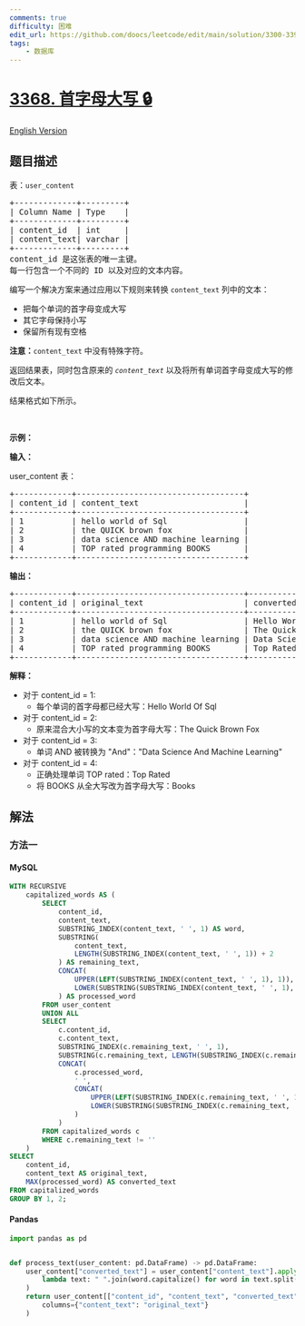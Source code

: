 ```yaml
---
comments: true
difficulty: 困难
edit_url: https://github.com/doocs/leetcode/edit/main/solution/3300-3399/3368.First%20Letter%20Capitalization/README.md
tags:
    - 数据库
---
```


<!-- problem:start -->

# [3368. 首字母大写 🔒](https://leetcode.cn/problems/first-letter-capitalization)

[English Version](/solution/3300-3399/3368.First%20Letter%20Capitalization/README_EN.md)

## 题目描述

<!-- description:start -->

<p>表：<code>user_content</code></p>

<pre>
+-------------+---------+
| Column Name | Type    |
+-------------+---------+
| content_id  | int     |
| content_text| varchar |
+-------------+---------+
content_id 是这张表的唯一主键。
每一行包含一个不同的 ID 以及对应的文本内容。
</pre>

<p>编写一个解决方案来通过应用以下规则来转换&nbsp;<code>content_text</code>&nbsp;列中的文本：</p>

<ul>
	<li>把每个单词的首字母变成大写</li>
	<li>其它字母保持小写</li>
	<li>保留所有现有空格</li>
</ul>

<p><b>注意：</b><code>content_text</code>&nbsp;中没有特殊字符。</p>

<p>返回结果表，同时包含原来的<em>&nbsp;<code>content_text</code>&nbsp;</em>以及将所有单词首字母变成大写的修改后文本。</p>

<p>结果格式如下所示。</p>

<p>&nbsp;</p>

<p><strong class="example">示例：</strong></p>

<div class="example-block">
<p><strong>输入：</strong></p>

<p>user_content 表：</p>

<pre class="example-io">
+------------+-----------------------------------+
| content_id | content_text                      |
+------------+-----------------------------------+
| 1          | hello world of Sql                |
| 2          | the QUICK brown fox               |
| 3          | data science AND machine learning |
| 4          | TOP rated programming BOOKS       |
+------------+-----------------------------------+
</pre>

<p><strong>输出：</strong></p>

<pre class="example-io">
+------------+-----------------------------------+-----------------------------------+
| content_id | original_text                     | converted_text                    |
+------------+-----------------------------------+-----------------------------------+
| 1          | hello world of Sql                | Hello World Of Sql                |
| 2          | the QUICK brown fox               | The Quick Brown Fox               |
| 3          | data science AND machine learning | Data Science And Machine Learning |
| 4          | TOP rated programming BOOKS       | Top Rated Programming Books       |
+------------+-----------------------------------+-----------------------------------+
</pre>

<p><strong>解释：</strong></p>

<ul>
	<li>对于 content_id = 1:
	<ul>
		<li>每个单词的首字母都已经大写：Hello World Of Sql</li>
	</ul>
	</li>
	<li>对于 content_id = 2:
	<ul>
		<li>原来混合大小写的文本变为首字母大写：The Quick Brown Fox</li>
	</ul>
	</li>
	<li>对于 content_id = 3:
	<ul>
		<li>单词 AND 被转换为 "And"："Data Science And Machine Learning"</li>
	</ul>
	</li>
	<li>对于 content_id = 4:
	<ul>
		<li>正确处理单词 TOP rated：Top Rated</li>
		<li>将 BOOKS 从全大写改为首字母大写：Books</li>
	</ul>
	</li>
</ul>
</div>

<!-- description:end -->

## 解法

<!-- solution:start -->

### 方法一

<!-- tabs:start -->

#### MySQL

```sql
WITH RECURSIVE
    capitalized_words AS (
        SELECT
            content_id,
            content_text,
            SUBSTRING_INDEX(content_text, ' ', 1) AS word,
            SUBSTRING(
                content_text,
                LENGTH(SUBSTRING_INDEX(content_text, ' ', 1)) + 2
            ) AS remaining_text,
            CONCAT(
                UPPER(LEFT(SUBSTRING_INDEX(content_text, ' ', 1), 1)),
                LOWER(SUBSTRING(SUBSTRING_INDEX(content_text, ' ', 1), 2))
            ) AS processed_word
        FROM user_content
        UNION ALL
        SELECT
            c.content_id,
            c.content_text,
            SUBSTRING_INDEX(c.remaining_text, ' ', 1),
            SUBSTRING(c.remaining_text, LENGTH(SUBSTRING_INDEX(c.remaining_text, ' ', 1)) + 2),
            CONCAT(
                c.processed_word,
                ' ',
                CONCAT(
                    UPPER(LEFT(SUBSTRING_INDEX(c.remaining_text, ' ', 1), 1)),
                    LOWER(SUBSTRING(SUBSTRING_INDEX(c.remaining_text, ' ', 1), 2))
                )
            )
        FROM capitalized_words c
        WHERE c.remaining_text != ''
    )
SELECT
    content_id,
    content_text AS original_text,
    MAX(processed_word) AS converted_text
FROM capitalized_words
GROUP BY 1, 2;
```

#### Pandas

```python
import pandas as pd


def process_text(user_content: pd.DataFrame) -> pd.DataFrame:
    user_content["converted_text"] = user_content["content_text"].apply(
        lambda text: " ".join(word.capitalize() for word in text.split(" "))
    )
    return user_content[["content_id", "content_text", "converted_text"]].rename(
        columns={"content_text": "original_text"}
    )
```

<!-- tabs:end -->

<!-- solution:end -->

<!-- problem:end -->
